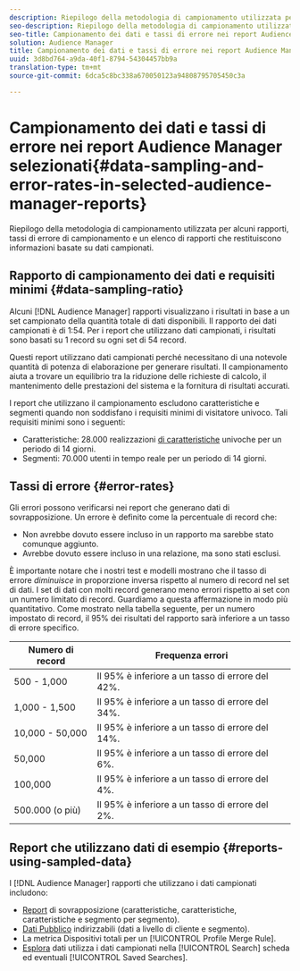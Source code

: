 ```yaml
---
description: Riepilogo della metodologia di campionamento utilizzata per alcuni rapporti, tassi di errore di campionamento e un elenco di rapporti che restituiscono informazioni basate su dati campionati.
seo-description: Riepilogo della metodologia di campionamento utilizzata per alcuni rapporti, tassi di errore di campionamento e un elenco di rapporti che restituiscono informazioni basate su dati campionati.
seo-title: Campionamento dei dati e tassi di errore nei report Audience Manager selezionati
solution: Audience Manager
title: Campionamento dei dati e tassi di errore nei report Audience Manager selezionati
uuid: 3d8bd764-a9da-40f1-8794-54304457bb9a
translation-type: tm+mt
source-git-commit: 6dca5c8bc338a670050123a94808795705450c3a

---
```



# Campionamento dei dati e tassi di errore nei report Audience Manager selezionati{#data-sampling-and-error-rates-in-selected-audience-manager-reports}

Riepilogo della metodologia di campionamento utilizzata per alcuni rapporti, tassi di errore di campionamento e un elenco di rapporti che restituiscono informazioni basate su dati campionati.

## Rapporto di campionamento dei dati e requisiti minimi {#data-sampling-ratio}

Alcuni [!DNL Audience Manager] rapporti visualizzano i risultati in base a un set campionato della quantità totale di dati disponibili. Il rapporto dei dati campionati è di 1:54. Per i report che utilizzano dati campionati, i risultati sono basati su 1 record su ogni set di 54 record.

Questi report utilizzano dati campionati perché necessitano di una notevole quantità di potenza di elaborazione per generare risultati. Il campionamento aiuta a trovare un equilibrio tra la riduzione delle richieste di calcolo, il mantenimento delle prestazioni del sistema e la fornitura di risultati accurati.

I report che utilizzano il campionamento escludono caratteristiche e segmenti quando non soddisfano i requisiti minimi di visitatore univoco. Tali requisiti minimi sono i seguenti:

* Caratteristiche: 28.000 realizzazioni [di caratteristiche](/help/using/features/traits/trait-and-segment-qualification-reference.md#unique-trait-realizations) univoche per un periodo di 14 giorni.
* Segmenti: 70.000 utenti in tempo reale per un periodo di 14 giorni.

## Tassi di errore {#error-rates}

Gli errori possono verificarsi nei report che generano dati di sovrapposizione. Un errore è definito come la percentuale di record che:

* Non avrebbe dovuto essere incluso in un rapporto ma sarebbe stato comunque aggiunto.
* Avrebbe dovuto essere incluso in una relazione, ma sono stati esclusi.

È importante notare che i nostri test e modelli mostrano che il tasso di errore *diminuisce* in proporzione inversa rispetto al numero di record nel set di dati. I set di dati con molti record generano meno errori rispetto ai set con un numero limitato di record. Guardiamo a questa affermazione in modo più quantitativo. Come mostrato nella tabella seguente, per un numero impostato di record, il 95% dei risultati del rapporto sarà inferiore a un tasso di errore specifico.

| Numero di record | Frequenza errori |
|--- |--- |
| 500 - 1,000 | Il 95% è inferiore a un tasso di errore del 42%. |
| 1,000 - 1,500 | Il 95% è inferiore a un tasso di errore del 34%. |
| 10,000 - 50,000 | Il 95% è inferiore a un tasso di errore del 14%. |
| 50,000 | Il 95% è inferiore a un tasso di errore del 6%. |
| 100,000 | Il 95% è inferiore a un tasso di errore del 4%. |
| 500.000 (o più) | Il 95% è inferiore a un tasso di errore del 2%. |

## Report che utilizzano dati di esempio {#reports-using-sampled-data}

I [!DNL Audience Manager] rapporti che utilizzano i dati campionati includono:

* [Report](../reporting/dynamic-reports/dynamic-reports.md#interactive-and-overlap-reports) di sovrapposizione (caratteristiche, caratteristiche, caratteristiche e segmento per segmento).
* [Dati Pubblico](../features/addressable-audiences.md) indirizzabili (dati a livello di cliente e segmento).
* La metrica Dispositivi [](../features/profile-merge-rules/profile-link-metrics.md#merge-rule-metrics) totali per un [!UICONTROL Profile Merge Rule].
* [Esplora](../features/data-explorer/data-explorer-signals-search/data-explorer-search-pairs.md) dati utilizza i dati campionati nella [!UICONTROL Search] scheda ed eventuali [!UICONTROL Saved Searches].
